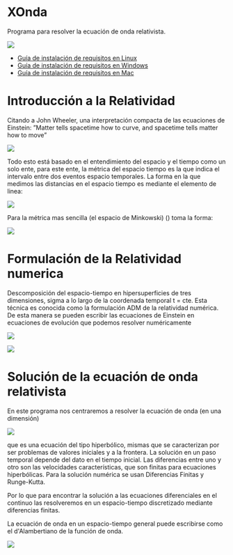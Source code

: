 # XOnda
Programa para resolver la ecuación de onda relativista.

![](http://s7.postimg.org/7obud9pzv/onda.png)

* [Guía de instalación de requisitos en Linux](https://github.com/CarlosManuelRodr/XOnda/blob/master/Tutoriales/Linux.md)
* [Guía de instalación de requisitos en Windows](https://github.com/CarlosManuelRodr/XOnda/blob/master/Tutoriales/Windows.md)
* [Guía de instalación de requisitos en Mac](https://github.com/CarlosManuelRodr/XOnda/blob/master/Tutoriales/Mac.md)

Introducción a la Relatividad
=============================

Citando a John Wheeler, una interpretación compacta de las ecuaciones de Einstein: ”Matter tells spacetime how to curve, and spacetime tells matter how to move”

![](http://s1.postimg.org/b94lgeyrj/image.png)

Todo esto está basado en el entendimiento del espacio y el tiempo como un solo ente, para este ente, la métrica del espacio tiempo es la que indica el intervalo entre dos eventos espacio temporales. La forma en la que medimos las distancias en el espacio tiempo es mediante el elemento de linea:

![](http://s1.postimg.org/7e17duflr/image.png)

Para la métrica mas sencilla (el espacio de Minkowski) () toma la forma:

![](http://s1.postimg.org/n0sgr7tdr/image.png)


Formulación de la Relatividad numerica
======================================

Descomposición del espacio-tiempo en hipersuperficies de tres dimensiones, sigma a lo largo de la coordenada temporal t = cte. Esta técnica es conocida como la formulación ADM de la relatividad numérica. De esta manera se pueden escribir las ecuaciones de Einstein en ecuaciones de evolución que podemos resolver numéricamente

![](http://s4.postimg.org/45rzj8qnx/image.png)

![](http://s4.postimg.org/sxrlqh7ul/image.png)

Solución de la ecuación de onda relativista
===========================================

En este programa nos centraremos a resolver la ecuación de onda (en una dimensión)

![](http://s1.postimg.org/mco7m0k1r/image.png)

que es una ecuación del tipo hiperbólico, mismas que se caracterizan por ser problemas de valores iniciales y a la frontera. La solución en un paso temporal depende del dato en el tiempo inicial. Las diferencias entre uno y otro son las velocidades características, que son finitas para ecuaciones hiperbólicas. Para la solución numérica se usan
Diferencias Finitas y Runge-Kutta.

Por lo que para encontrar la solución a las ecuaciones diferenciales en
el continuo las resolveremos en un espacio-tiempo discretizado mediante
diferencias finitas.

La ecuación de onda en un espacio-tiempo general puede escribirse como el d'Alambertiano de la función de onda.

![](http://s3.postimg.org/q2m5qm75f/waveeq.png)